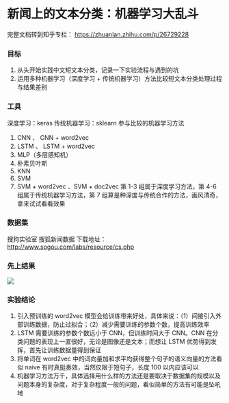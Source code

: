 # 新闻上的文本分类：机器学习大乱斗
完整文档转到知乎专栏： https://zhuanlan.zhihu.com/p/26729228


### 目标
1. 从头开始实践中文短文本分类，记录一下实验流程与遇到的坑
2. 运用多种机器学习（深度学习 + 传统机器学习）方法比较短文本分类处理过程与结果差别


### 工具
深度学习：keras
传统机器学习：sklearn
参与比较的机器学习方法
1. CNN 、 CNN + word2vec
2. LSTM 、 LSTM + word2vec
3. MLP（多层感知机）
4. 朴素贝叶斯
5. KNN
6. SVM
7. SVM + word2vec 、SVM + doc2vec
第 1-3 组属于深度学习方法，第 4-6 组属于传统机器学习方法，第 7 组算是种深度与传统合作的方法，画风清奇，拿来试试看看效果


### 数据集
搜狗实验室 搜狐新闻数据 下载地址：http://www.sogou.com/labs/resource/cs.php


### 先上结果
![](https://git.oschina.net/uploads/images/2017/0724/105517_0327b8f1_1452419.png "")


### 实验结论
1. 引入预训练的 word2vec 模型会给训练带来好处，具体来说：（1）间接引入外部训练数据，防止过拟合；（2）减少需要训练的参数个数，提高训练效率
2. LSTM 需要训练的参数个数远小于 CNN，但训练时间大于 CNN。CNN 在分类问题的表现上一直很好，无论是图像还是文本；而想让 LSTM 优势得到发挥，首先让训练数据量得到保证
3. 将单词在 word2vec 中的词向量加和求平均获得整个句子的语义向量的方法看似 naive 有时真挺奏效，当然仅限于短句子，长度 100 以内应该可以
4. 机器学习方法万千，具体选择用什么样的方法还是要取决于数据集的规模以及问题本身的复杂度，对于复杂程度一般的问题，看似简单的方法有可能是坠吼地


